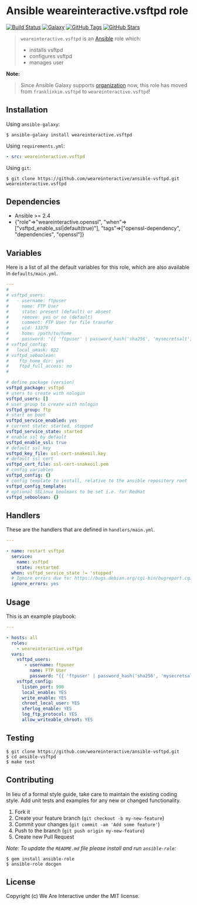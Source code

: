 # Ansible weareinteractive.vsftpd role

[![Build Status](https://img.shields.io/travis/weareinteractive/ansible-vsftpd.svg)](https://travis-ci.org/weareinteractive/ansible-vsftpd)
[![Galaxy](http://img.shields.io/badge/galaxy-weareinteractive.vsftpd-blue.svg)](https://galaxy.ansible.com/weareinteractive/vsftpd)
[![GitHub Tags](https://img.shields.io/github/tag/weareinteractive/ansible-vsftpd.svg)](https://github.com/weareinteractive/ansible-vsftpd)
[![GitHub Stars](https://img.shields.io/github/stars/weareinteractive/ansible-vsftpd.svg)](https://github.com/weareinteractive/ansible-vsftpd)

> `weareinteractive.vsftpd` is an [Ansible](http://www.ansible.com) role which:
>
> * installs vsftpd
> * configures vsftpd
> * manages user

**Note:**

> Since Ansible Galaxy supports [organization](https://www.ansible.com/blog/ansible-galaxy-2-release) now, this role has moved from `franklinkim.vsftpd` to `weareinteractive.vsftpd`!

## Installation

Using `ansible-galaxy`:

```shell
$ ansible-galaxy install weareinteractive.vsftpd
```

Using `requirements.yml`:

```yaml
- src: weareinteractive.vsftpd
```

Using `git`:

```shell
$ git clone https://github.com/weareinteractive/ansible-vsftpd.git weareinteractive.vsftpd
```

## Dependencies

* Ansible >= 2.4
* {"role"=>"weareinteractive.openssl", "when"=>["vsftpd_enable_ssl|default(true)"], "tags"=>["openssl-dependency", "dependencies", "openssl"]}

## Variables

Here is a list of all the default variables for this role, which are also available in `defaults/main.yml`.

```yaml
---
#
# vsftpd_users:
#   - username: ftpuser
#     name: FTP User
#     state: present (default) or absent
#     remove: yes or no (default)
#     comment: FTP User for file transfer
#     uid: 13370
#     home: /path/to/home
#     password: "{{ 'ftpuser' | password_hash('sha256', 'mysecretsalt') }}"
# vsftpd_config:
#   local_umask: 022
# vsftpd_seboolean:
#    ftp_home_dir: yes
#    ftpd_full_access: no
#

# define package (version)
vsftpd_package: vsftpd
# users to create with nologin
vsftpd_users: []
# user group to create with nologin
vsftpd_group: ftp
# start on boot
vsftpd_service_enabled: yes
# current state: started, stopped
vsftpd_service_state: started
# enable ssl by default
vsftpd_enable_ssl: true
# default ssl key
vsftpd_key_file: ssl-cert-snakeoil.key
# default ssl cert
vsftpd_cert_file: ssl-cert-snakeoil.pem
# config variables
vsftpd_config: {}
# config template to install, relative to the ansible repository root
vsftpd_config_template:
# optional SELinux booleans to be set i.e. for RedHat
vsftpd_seboolean: {}

```

## Handlers

These are the handlers that are defined in `handlers/main.yml`.

```yaml
---

- name: restart vsftpd
  service:
    name: vsftpd
    state: restarted
  when: vsftpd_service_state != 'stopped'
  # Ignore errors due to: https://bugs.debian.org/cgi-bin/bugreport.cgi?bug=754762;msg=9
  ignore_errors: yes

```


## Usage

This is an example playbook:

```yaml
---

- hosts: all
  roles:
    - weareinteractive.vsftpd
  vars:
    vsftpd_users:
       - username: ftpuser
         name: FTP User
         password: "{{ 'ftpuser' | password_hash('sha256', 'mysecretsalt') }}"
    vsftpd_config:
      listen_port: 990
      local_enable: YES
      write_enable: YES
      chroot_local_user: YES
      xferlog_enable: YES
      log_ftp_protocol: YES
      allow_writeable_chroot: YES

```


## Testing

```shell
$ git clone https://github.com/weareinteractive/ansible-vsftpd.git
$ cd ansible-vsftpd
$ make test
```

## Contributing
In lieu of a formal style guide, take care to maintain the existing coding style. Add unit tests and examples for any new or changed functionality.

1. Fork it
2. Create your feature branch (`git checkout -b my-new-feature`)
3. Commit your changes (`git commit -am 'Add some feature'`)
4. Push to the branch (`git push origin my-new-feature`)
5. Create new Pull Request

*Note: To update the `README.md` file please install and run `ansible-role`:*

```shell
$ gem install ansible-role
$ ansible-role docgen
```

## License
Copyright (c) We Are Interactive under the MIT license.
